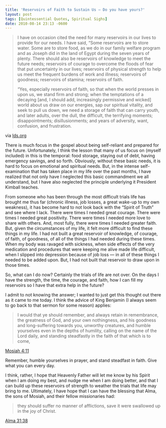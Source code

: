```yaml
---
title: 'Reservoirs of Faith to Sustain Us — Do you have yours?'
layout: post
tags: [Quintessential Quotes, Spiritual Sighs]
date: 2010-08-14 23:13 -0600
---
```


> I have on occasion cited the need for many reservoirs in our lives to
> provide for our needs. I have said, “Some reservoirs are to store
> water. Some are to store food, as we do in our family welfare program
> and as Joseph did in the land of Egypt during the seven years of
> plenty. There should also be reservoirs of knowledge to meet the
> future needs; reservoirs of courage to overcome the floods of fear
> that put uncertainty in our lives; reservoirs of physical strength to
> help us meet the frequent burdens of work and illness; reservoirs of
> goodness; reservoirs of stamina; reservoirs of faith.
>
> “Yes, especially reservoirs of faith, so that when the world presses
> in upon us, we stand firm and strong; when the temptations of a
> decaying \[and, I should add, increasingly permissive and wicked\]
> world about us draw on our energies, sap our spiritual vitality, and
> seek to pull us down, we need a storage of faith that can carry youth,
> and later adults, over the dull, the difficult, the terrifying
> moments; disappointments; disillusionments; and years of adversity,
> want, confusion, and frustration.

via [lds.org](https://www.lds.org/general-conference/1977/10/the-foundations-of-righteousness?lang=eng)

There is much focus in the gospel about being self-reliant and prepared for the future. Unfortunately, I think the lesson that many of us focus on (myself included) in this is the temporal: food storage, staying out of debt, having emergency savings, and so forth. Obviously, without these basic needs, it is hard to focus on emotional and spiritual needs. But, in the intense self-examination that has taken place in my life over the past months, I have realized that not only have I neglected this basic commandment we all understand, but I have also neglected the principle underlying it President Kimball teaches.

From someone who has been through the most difficult trials life has brought me thus far (chronic illness, job losses, a great wake-up to my own weakness), it has become hard to not look back with the “Spirit of Truth” and see where I lack. There were times I needed great courage. There were times I needed great positivity. There were times I needed more love to share with others. And, most fully, there were times I needed greater faith. But, given the circumstances of my life, it felt more difficult to find these things in my life. I had not built a great reservoir of knowledge, of courage, of faith, of goodness, of all of the things I had needed during these times. When my body was ravaged with sickness, when side effects of the very medication and procedures that were keeping me alive made life difficult, when I slipped into depression because of job loss — in all of these things I needed to be added upon. But, I had not built that reservoir to draw upon in those times.

So, what can I do now? Certainly the trials of life are not over. On the days I have the strength, the time, the courage, and faith, how I can fill my reservoirs so I have that extra help in the future?

I admit to not knowing the answer; I wanted to just get this thought out there as it came to me today. I think the advice of King Benjamin (I always seem to go back to that sermon for some reason) applies:

> I would that ye should remember, and always retain in remembrance, the
> greatness of God, and your own nothingness, and his goodness and
> long-suffering towards you, unworthy creatures, and humble yourselves
> even in the depths of humility, calling on the name of the Lord daily,
> and standing steadfastly in the faith of that which is to come,

[Mosiah 4:11](http://scriptures.lds.org/en/mosiah/4.11?lang=en#10)

Remember, humble yourselves in prayer, and stand steadfast in faith. Give what you can every day.

I think, rather, I hope that Heavenly Father will let me know by his Spirit when I am doing my best, and nudge me when I am doing better, and that I can build up these reservoirs of strength to weather the trials that life may bring to me. Ultimately, I have hope that I can have the blessing that Alma, the sons of Mosiah, and their fellow missionaries had:

> they should suffer no manner of afflictions, save it were swallowed up
> in the joy of Christ.

[Alma 31:38](http://scriptures.lds.org/en/alma/31.38?lang=en#37)
